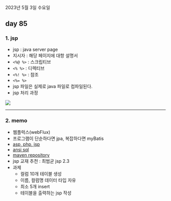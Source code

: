2023년 5월 3일 수요일

## day 85

### 1. jsp

- jsp : java server page
- 지시자 : 해당 페이지에 대항 설명서
- `<%@ %>` : 스크립티브
- `<% %>` : 디렉티브
- `<%! %>` : 참조
- `<%= %>`
- jsp 파일은 실제로 java 파일로 컴파일된다.
- jsp 처리 과정

![](https://velog.velcdn.com/images%2Fjsj3282%2Fpost%2Fe078fef3-616e-4023-ab9e-d828e750f79a%2F%EB%8B%A4%EC%9A%B4%EB%A1%9C%EB%93%9C.png)

---

### 2. memo

- 웹플럭스(webFlux)
- 프로그램이 단순하다면 jpa, 복잡하다면 myBatis
- [asp, php, jsp](https://ts2ree.tistory.com/21)
- [ansi sql](https://velog.io/@gillog/ANSI-SQL%EC%9D%B4%EB%9E%80)
- [maven repository](https://mvnrepository.com/)
- jsp 교재 추천 : 최범균 jsp 2.3
- 과제
  - 컬럼 10개 테이블 생성
  - 이름, 컬럼명 데이터 타입 자유
  - 최소 5개 insert
  - 테이블을 출력하는 jsp 작성
